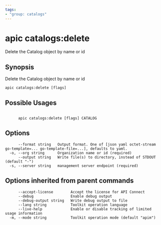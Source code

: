```yaml
---
tags:
- "group: catalogs"
---
```

# apic catalogs:delete

Delete the Catalog object by name or id

## Synopsis

Delete the Catalog object by name or id

```
apic catalogs:delete [flags]
```

## Possible Usages

```

      apic catalogs:delete [flags] CATALOG

```

## Options

```
      --format string   Output format. One of [json yaml octet-stream go-template=... go-template-file=...], defaults to yaml.
  -o, --org string      Organization name or id (required)
      --output string   Write file(s) to directory, instead of STDOUT (default "-")
  -s, --server string   management server endpoint (required)
```

## Options inherited from parent commands

```
      --accept-license        Accept the license for API Connect
      --debug                 Enable debug output
      --debug-output string   Write debug output to file
      --lang string           Toolkit operation language
      --live-help             Enable or disable tracking of limited usage information
  -m, --mode string           Toolkit operation mode (default "apim")
```
